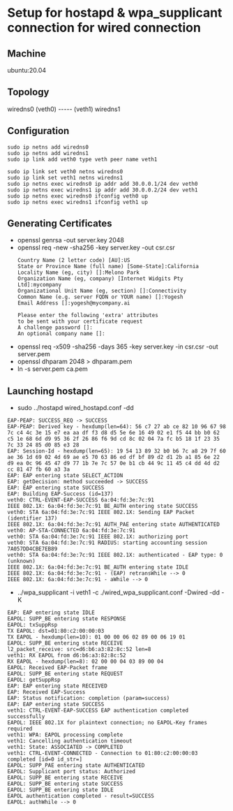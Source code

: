 # Setup for hostapd & wpa_supplicant connection for wired connection

## Machine
ubuntu:20.04

## Topology
wiredns0 (veth0) ----- (veth1) wiredns1

## Configuration
```
sudo ip netns add wiredns0
sudo ip netns add wiredns1
sudo ip link add veth0 type veth peer name veth1

sudo ip link set veth0 netns wiredns0
sudo ip link set veth1 netns wiredns1
sudo ip netns exec wiredns0 ip addr add 30.0.0.1/24 dev veth0
sudo ip netns exec wiredns1 ip addr add 30.0.0.2/24 dev veth1
sudo ip netns exec wiredns0 ifconfig veth0 up
sudo ip netns exec wiredns1 ifconfig veth1 up
```

## Generating Certificates
* openssl genrsa -out server.key 2048
* openssl req -new -sha256 -key server.key -out csr.csr
  ```
  Country Name (2 letter code) [AU]:US
  State or Province Name (full name) [Some-State]:California
  Locality Name (eg, city) []:Melono Park
  Organization Name (eg, company) [Internet Widgits Pty Ltd]:mycompany
  Organizational Unit Name (eg, section) []:Connectivity
  Common Name (e.g. server FQDN or YOUR name) []:Yogesh
  Email Address []:yogesh@mycompany.ai

  Please enter the following 'extra' attributes
  to be sent with your certificate request
  A challenge password []:
  An optional company name []:
  ```
* openssl req -x509 -sha256 -days 365 -key server.key -in csr.csr -out server.pem
* openssl dhparam 2048 > dhparam.pem
* ln -s server.pem ca.pem

## Launching hostapd
* sudo ../hostapd wired_hostapd.conf -dd
```
EAP-PEAP: SUCCESS_REQ -> SUCCESS
EAP-PEAP: Derived key - hexdump(len=64): 56 c7 27 ab ce 82 10 96 67 98 7c c4 4c 3e 15 e7 ea aa df f3 d8 d5 5e 6e 16 49 02 e1 f5 44 bb b0 62 c5 1e 68 6d d9 95 36 2f 26 86 f6 9d cd 8c 02 04 7a fc b5 18 1f 23 35 7c 33 24 85 d0 85 e3 28
EAP: Session-Id - hexdump(len=65): 19 54 13 89 32 b0 b6 7c a8 29 7f 60 ae 36 1d 69 02 4d 69 ae e5 70 63 86 ed df bf 89 d2 d1 2b a1 85 6e 22 d9 ea 0c 96 45 47 d9 77 1b 7e 7c 57 0e b1 cb 44 9c 11 45 c4 dd 4d d2 cc 81 47 fb 60 a3 3a
EAP: EAP entering state SELECT_ACTION
EAP: getDecision: method succeeded -> SUCCESS
EAP: EAP entering state SUCCESS
EAP: Building EAP-Success (id=137)
veth0: CTRL-EVENT-EAP-SUCCESS 6a:04:fd:3e:7c:91
IEEE 802.1X: 6a:04:fd:3e:7c:91 BE_AUTH entering state SUCCESS
veth0: STA 6a:04:fd:3e:7c:91 IEEE 802.1X: Sending EAP Packet (identifier 137)
IEEE 802.1X: 6a:04:fd:3e:7c:91 AUTH_PAE entering state AUTHENTICATED
veth0: AP-STA-CONNECTED 6a:04:fd:3e:7c:91
veth0: STA 6a:04:fd:3e:7c:91 IEEE 802.1X: authorizing port
veth0: STA 6a:04:fd:3e:7c:91 RADIUS: starting accounting session 7A057DD4CBE7EB89
veth0: STA 6a:04:fd:3e:7c:91 IEEE 802.1X: authenticated - EAP type: 0 (unknown)
IEEE 802.1X: 6a:04:fd:3e:7c:91 BE_AUTH entering state IDLE
IEEE 802.1X: 6a:04:fd:3e:7c:91 - (EAP) retransWhile --> 0
IEEE 802.1X: 6a:04:fd:3e:7c:91 - aWhile --> 0
```

*  ../wpa_supplicant -i veth1 -c ./wired_wpa_supplicant.conf -Dwired -dd -K
```
EAP: EAP entering state IDLE
EAPOL: SUPP_BE entering state RESPONSE
EAPOL: txSuppRsp
TX EAPOL: dst=01:80:c2:00:00:03
TX EAPOL - hexdump(len=10): 01 00 00 06 02 89 00 06 19 01
EAPOL: SUPP_BE entering state RECEIVE
l2_packet_receive: src=d6:b6:a3:82:8c:52 len=8
veth1: RX EAPOL from d6:b6:a3:82:8c:52
RX EAPOL - hexdump(len=8): 02 00 00 04 03 89 00 04
EAPOL: Received EAP-Packet frame
EAPOL: SUPP_BE entering state REQUEST
EAPOL: getSuppRsp
EAP: EAP entering state RECEIVED
EAP: Received EAP-Success
EAP: Status notification: completion (param=success)
EAP: EAP entering state SUCCESS
veth1: CTRL-EVENT-EAP-SUCCESS EAP authentication completed successfully
EAPOL: IEEE 802.1X for plaintext connection; no EAPOL-Key frames required
veth1: WPA: EAPOL processing complete
veth1: Cancelling authentication timeout
veth1: State: ASSOCIATED -> COMPLETED
veth1: CTRL-EVENT-CONNECTED - Connection to 01:80:c2:00:00:03 completed [id=0 id_str=]
EAPOL: SUPP_PAE entering state AUTHENTICATED
EAPOL: Supplicant port status: Authorized
EAPOL: SUPP_BE entering state RECEIVE
EAPOL: SUPP_BE entering state SUCCESS
EAPOL: SUPP_BE entering state IDLE
EAPOL authentication completed - result=SUCCESS
EAPOL: authWhile --> 0
```

